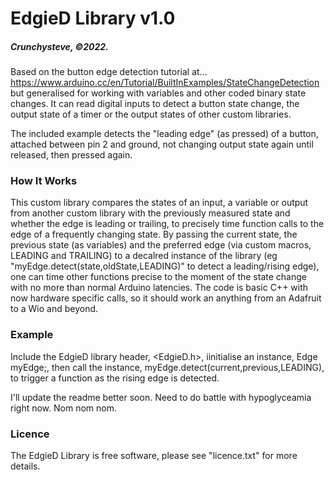 # EdgieD Library v1.0
##### Crunchysteve, &copy;2022.

Based on the button edge detection tutorial at...
https://www.arduino.cc/en/Tutorial/BuiltInExamples/StateChangeDetection
but generalised for working with variables and other coded binary state
changes. It can read digital inputs to detect a button state change, 
the output state of a timer or the output states of other custom libraries.

The included example detects the "leading edge" (as pressed) of a button, attached
between pin 2 and ground, not changing output state again until released, then pressed again.

### How It Works
This custom library compares the states of an input, a variable or output from another custom library with the previously measured state and whether the edge is leading or trailing, to precisely time function calls to the edge of a frequently changing state. By passing the current state, the previous state (as variables) and the preferred edge (via custom macros, LEADING and TRAILING) to a decalred instance of the library (eg "myEdge.detect(state,oldState,LEADING)" to detect a leading/rising edge), one can time other functions precise to the moment of the state change with no more than normal Arduino latencies. The code is basic C++ with now hardware specific calls, so it should work an anything from an Adafruit to a Wio and beyond.

### Example

Include the EdgieD library header, <EdgieD.h>, 
iinitialise an instance, Edge myEdge;, 
then call the instance, myEdge.detect(current,previous,LEADING), 
to trigger a function as the rising edge is detected.

I'll update the readme better soon. Need to do battle with hypoglyceamia right now. Nom nom nom.

### Licence
The EdgieD Library is free software, please see "licence.txt" for more details.
